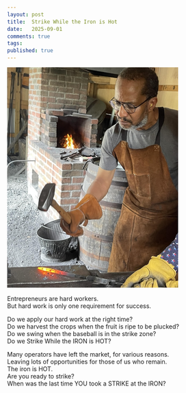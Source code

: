 ```yaml
---
layout: post
title:  Strike While the Iron is Hot
date:   2025-09-01
comments: true
tags: 
published: true
---
```


<img src="/images/strike_iron_hot_RayHightower.jpg" width="400" alt="Strike While the Iron is Hot - Ray Hightower hanmering iron on an anvil" title="Strike While the Iron is Hot - Ray Hightower hanmering iron on an anvil" />   

Entrepreneurs are hard workers.<br/>
But hard work is only one requirement for success.<br/>

<!--more-->

Do we apply our hard work at the right time?<br/>
Do we harvest the crops when the fruit is ripe to be plucked?<br/>
Do we swing when the baseball is in the strike zone?<br/>
Do we Strike While the IRON is HOT?<br/>

Many operators have left the market, for various reasons.<br/>
Leaving lots of opportunities for those of us who remain.<br/>
The iron is HOT.<br/>
Are you ready to strike?<br/>
When was the last time YOU took a STRIKE at the IRON?<br/>
 
